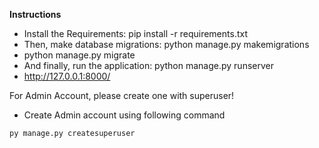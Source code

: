 **Instructions**
- Install the Requirements: pip install -r requirements.txt
- Then, make database migrations: python manage.py makemigrations
- python manage.py migrate
- And finally, run the application: python manage.py runserver
- http://127.0.0.1:8000/

For Admin Account, please create one with superuser!
- Create Admin account using following command
```
py manage.py createsuperuser
